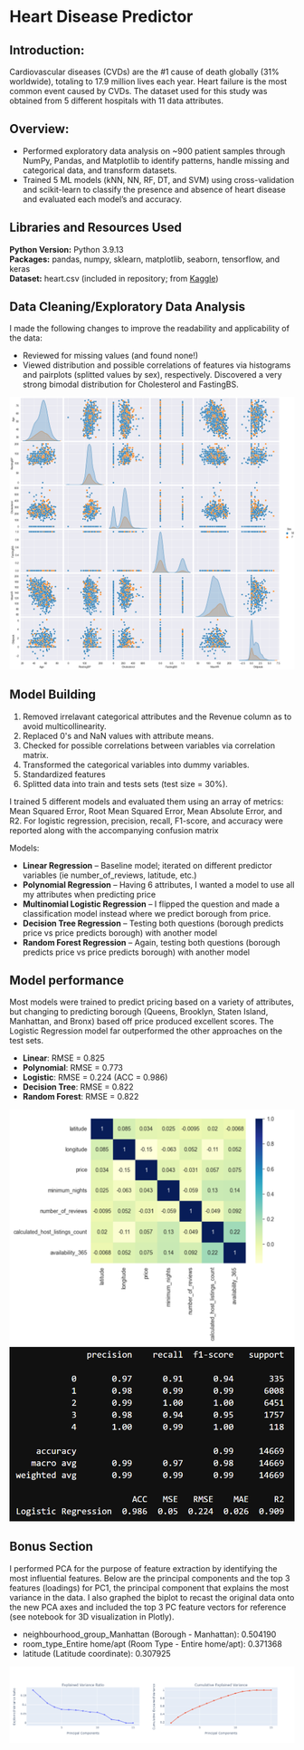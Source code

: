 # Heart Disease Predictor

## Introduction:
Cardiovascular diseases (CVDs) are the #1 cause of death globally (31% worldwide), totaling to 17.9 million lives each year. Heart failure is the most common event caused by CVDs. The dataset used for this study was obtained from 5 different hospitals with 11 data attributes.

## Overview:
* Performed exploratory data analysis on ~900 patient samples through NumPy, Pandas, and Matplotlib to identify patterns, handle missing and categorical data, and transform datasets.
* Trained 5 ML models (kNN, NN, RF, DT, and SVM) using cross-validation and scikit-learn to classify the presence and absence of heart disease and evaluated each model’s  and accuracy.

## Libraries and Resources Used
**Python Version:** Python 3.9.13  
**Packages:** pandas, numpy, sklearn, matplotlib, seaborn, tensorflow, and keras  
**Dataset:** heart.csv (included in repository; from [Kaggle](https://www.kaggle.com/datasets/fedesoriano/heart-failure-prediction))

## Data Cleaning/Exploratory Data Analysis
I made the following changes to improve the readability and applicability of the data:
* Reviewed for missing values (and found none!)
* Viewed distribution and possible correlations of features via histograms and pairplots (splitted values by sex), respectively. Discovered a very strong bimodal distribution for Cholesterol and FastingBS.

![](https://github.com/Max-Boonjindasup/heart_disease_predictor/blob/main/heart_pairplot.png)

## Model Building

1. Removed irrelavant categorical attributes and the Revenue column as to avoid multicollinearity.
2. Replaced 0's and NaN values with attribute means.
3. Checked for possible correlations between variables via correlation matrix.
4. Transformed the categorical variables into dummy variables.
5. Standardized features
6. Splitted data into train and tests sets (test size = 30%).   

I trained 5 different models and evaluated them using an array of metrics: Mean Squared Error, Root Mean Squared Error, Mean Absolute Error, and R2. For logistic regression, precision, recall, F1-score, and accuracy were reported along with the accompanying confusion matrix

Models:
*	**Linear Regression** – Baseline model; iterated on different predictor variables (ie number_of_reviews, latitude, etc.)
*	**Polynomial Regression** – Having 6 attributes, I wanted a model to use all my attributes when predicting price
*	**Multinomial Logistic Regression** – I flipped the question and made a classification model instead where we predict borough from price.
*	**Decision Tree Regression** – Testing both questions (borough predicts price vs price predicts borough) with another model
*	**Random Forest Regression** – Again, testing both questions (borough predicts price vs price predicts borough) with another model

## Model performance
Most models were trained to predict pricing based on a variety of attributes, but changing to predicting borough (Queens, Brooklyn, Staten Island, Manhattan, and Bronx) based off price produced excellent scores.
The Logistic Regression model far outperformed the other approaches on the test sets.
*	**Linear**: RMSE = 0.825
*	**Polynomial**: RMSE = 0.773
*	**Logistic**: RMSE = 0.224 (ACC = 0.986)
*	**Decision Tree**: RMSE = 0.822
*	**Random Forest**: RMSE = 0.822

![](https://github.com/Max-Boonjindasup/airbnb_analysis/blob/main/confusion_matrix_airbnb_attributes.png)
![](https://github.com/Max-Boonjindasup/airbnb_analysis/blob/main/logistic_reg_score.png)

## Bonus Section
I performed PCA for the purpose of feature extraction by identifying the most influential features. Below are the principal components and the top 3 features (loadings) for PC1, the principal component that explains the most variance in the data. I also graphed the biplot to recast the original data onto the new PCA axes and included the top 3 PC feature vectors for reference (see notebook for 3D visualization in Plotly).

* neighbourhood_group_Manhattan (Borough - Manhattan): 0.504190
* room_type_Entire home/apt (Room Type - Entire home/apt): 0.371368
* latitude (Latitude coordinate): 0.307925

![](https://github.com/Max-Boonjindasup/airbnb_analysis/blob/main/airbnb_pca.png)
